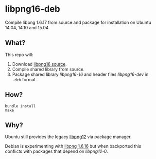 # libpng16-deb

Compile libpng 1.6.17 from source and package for installation on Ubuntu 14.04, 14.10 and 15.04.

## What?

This repo will:

1. Download [libpng16 source](http://sourceforge.net/projects/libpng/files/libpng16/).
2. Compile shared library from source.
3. Package shared library _libpng16-16_ and header files _libpng16-dev_ in `.deb` format.

## How?

```
bundle install
make
```

## Why?

Ubuntu still provides the legacy [libpng12](http://packages.ubuntu.com/source/vivid/libpng) via package manager.

Debian is experimenting with [libpng 1.6.16](https://packages.debian.org/source/experimental/libpng1.6) but when backported this conflicts with packages that depend on _libpng12-0_.
